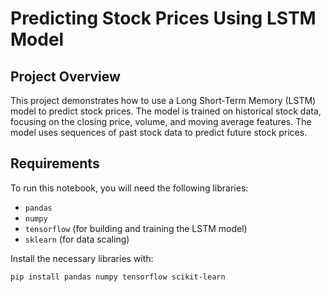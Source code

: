 # Predicting Stock Prices Using LSTM Model

## Project Overview
This project demonstrates how to use a Long Short-Term Memory (LSTM) model to predict stock prices. The model is trained on historical stock data, focusing on the closing price, volume, and moving average features. The model uses sequences of past stock data to predict future stock prices.

## Requirements
To run this notebook, you will need the following libraries:
- `pandas`
- `numpy`
- `tensorflow` (for building and training the LSTM model)
- `sklearn` (for data scaling)

Install the necessary libraries with:
```bash
pip install pandas numpy tensorflow scikit-learn
